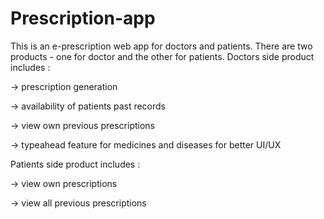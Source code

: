 # Prescription-app
This is an e-prescription web app for doctors and patients.
There are two products - one for doctor and the other for patients.
Doctors side product includes :

-> prescription generation 

-> availability of patients past records

-> view own previous prescriptions

-> typeahead feature for medicines and diseases for better UI/UX

Patients side product includes :

-> view own prescriptions

-> view all previous prescriptions


